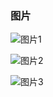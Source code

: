 
### 图片
![图片1](https://m.qpic.cn/psc?/V54Accbw30BJbx3p4i1p3QygyH4cCNb4/bqQfVz5yrrGYSXMvKr.cqXOfXzUdoiDIRxRItV54P9o8exA2GXVmi18wjp0X.Wd9hDS1aHcWytxWoTf94mNj0SDH3Nl4yKj7u19cx.9rs3c!/mnull&bo=ZgeaAgAAAAABB9k!&rf=photolist&t=5)

![图片2](https://m.qpic.cn/psc?/V54Accbw30BJbx3p4i1p3QygyH4cCNb4/bqQfVz5yrrGYSXMvKr.cqTPurcoAodrHNse4nI3HrHDTe6eb7YL30Tq3NUqwRGFOfyoWtKQPBpadHnpWAKnTQuC1X1wka6VCe8nBL6pwsQs!/mnull&bo=GwXgAQAAAAABB98!&rf=photolist&t=5)

![图片3](https://m.qpic.cn/psc?/V54Accbw30BJbx3p4i1p3QygyH4cCNb4/bqQfVz5yrrGYSXMvKr.cqdvntebFiNjEgHhXt3eRW2qBbzirbt5aEFVSyBBxJ*o5O8YcW5bgNPc0yr4QfOfXLQ.kfGzI1rsLHdvp*dDj3M4!/mnull&bo=cge0AgAAAAABB.M!&rf=photolist&t=5)

